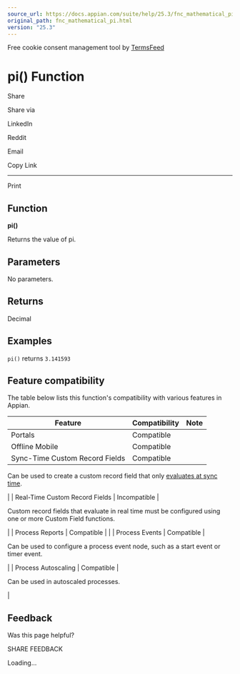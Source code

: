 ```yaml
---
source_url: https://docs.appian.com/suite/help/25.3/fnc_mathematical_pi.html
original_path: fnc_mathematical_pi.html
version: "25.3"
---
```


Free cookie consent management tool by [TermsFeed](https://www.termsfeed.com/)

# pi() Function

Share

Share via

LinkedIn

Reddit

Email

Copy Link

* * *

Print

## Function

**pi()**

Returns the value of pi.

## Parameters

No parameters.

## Returns

Decimal

## Examples

`pi()` returns `3.141593`

## Feature compatibility

The table below lists this function's compatibility with various features in Appian.

| Feature | Compatibility | Note |
| --- | --- | --- |
| Portals | Compatible |  |
| Offline Mobile | Compatible |  |
| Sync-Time Custom Record Fields | Compatible |
Can be used to create a custom record field that only [evaluates at sync time](custom-record-fields.html#prodlink-sync-time-evaluations).

 |
| Real-Time Custom Record Fields | Incompatible |

Custom record fields that evaluate in real time must be configured using one or more Custom Field functions.

 |
| Process Reports | Compatible |  |
| Process Events | Compatible |

Can be used to configure a process event node, such as a start event or timer event.

 |
| Process Autoscaling | Compatible |

Can be used in autoscaled processes.

 |

## Feedback

Was this page helpful?

SHARE FEEDBACK

Loading...